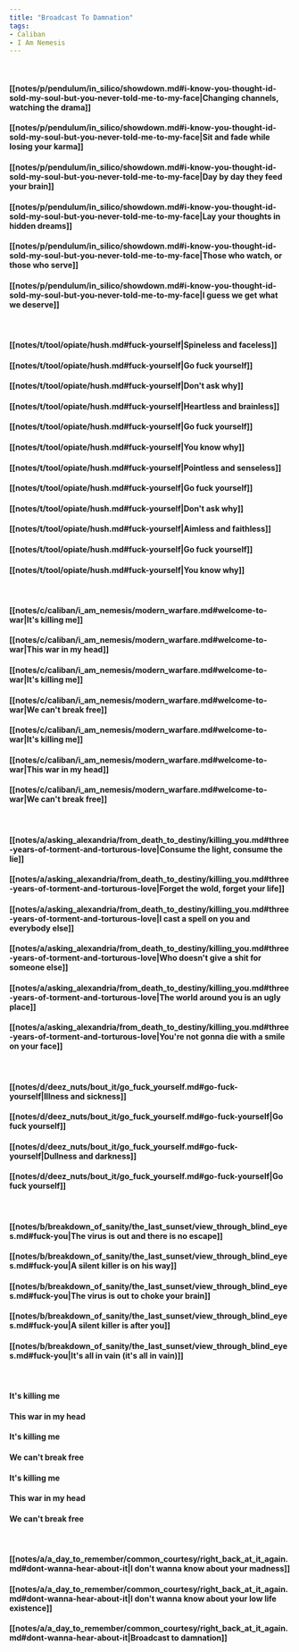 ```yaml
---
title: "Broadcast To Damnation"
tags:
- Caliban
- I Am Nemesis
---
```

&nbsp;
#### [[notes/p/pendulum/in_silico/showdown.md#i-know-you-thought-id-sold-my-soul-but-you-never-told-me-to-my-face|Changing channels, watching the drama]]
#### [[notes/p/pendulum/in_silico/showdown.md#i-know-you-thought-id-sold-my-soul-but-you-never-told-me-to-my-face|Sit and fade while losing your karma]]
#### [[notes/p/pendulum/in_silico/showdown.md#i-know-you-thought-id-sold-my-soul-but-you-never-told-me-to-my-face|Day by day they feed your brain]]
#### [[notes/p/pendulum/in_silico/showdown.md#i-know-you-thought-id-sold-my-soul-but-you-never-told-me-to-my-face|Lay your thoughts in hidden dreams]]
#### [[notes/p/pendulum/in_silico/showdown.md#i-know-you-thought-id-sold-my-soul-but-you-never-told-me-to-my-face|Those who watch, or those who serve]]
#### [[notes/p/pendulum/in_silico/showdown.md#i-know-you-thought-id-sold-my-soul-but-you-never-told-me-to-my-face|I guess we get what we deserve]]
&nbsp;
#### [[notes/t/tool/opiate/hush.md#fuck-yourself|Spineless and faceless]]
#### [[notes/t/tool/opiate/hush.md#fuck-yourself|Go fuck yourself]]
#### [[notes/t/tool/opiate/hush.md#fuck-yourself|Don't ask why]]
#### [[notes/t/tool/opiate/hush.md#fuck-yourself|Heartless and brainless]]
#### [[notes/t/tool/opiate/hush.md#fuck-yourself|Go fuck yourself]]
#### [[notes/t/tool/opiate/hush.md#fuck-yourself|You know why]]
#### [[notes/t/tool/opiate/hush.md#fuck-yourself|Pointless and senseless]]
#### [[notes/t/tool/opiate/hush.md#fuck-yourself|Go fuck yourself]]
#### [[notes/t/tool/opiate/hush.md#fuck-yourself|Don't ask why]]
#### [[notes/t/tool/opiate/hush.md#fuck-yourself|Aimless and faithless]]
#### [[notes/t/tool/opiate/hush.md#fuck-yourself|Go fuck yourself]]
#### [[notes/t/tool/opiate/hush.md#fuck-yourself|You know why]]
&nbsp;
#### [[notes/c/caliban/i_am_nemesis/modern_warfare.md#welcome-to-war|It's killing me]]
#### [[notes/c/caliban/i_am_nemesis/modern_warfare.md#welcome-to-war|This war in my head]]
#### [[notes/c/caliban/i_am_nemesis/modern_warfare.md#welcome-to-war|It's killing me]]
#### [[notes/c/caliban/i_am_nemesis/modern_warfare.md#welcome-to-war|We can't break free]]
#### [[notes/c/caliban/i_am_nemesis/modern_warfare.md#welcome-to-war|It's killing me]]
#### [[notes/c/caliban/i_am_nemesis/modern_warfare.md#welcome-to-war|This war in my head]]
#### [[notes/c/caliban/i_am_nemesis/modern_warfare.md#welcome-to-war|We can't break free]]
&nbsp;
#### [[notes/a/asking_alexandria/from_death_to_destiny/killing_you.md#three-years-of-torment-and-torturous-love|Consume the light, consume the lie]]
#### [[notes/a/asking_alexandria/from_death_to_destiny/killing_you.md#three-years-of-torment-and-torturous-love|Forget the wold, forget your life]]
#### [[notes/a/asking_alexandria/from_death_to_destiny/killing_you.md#three-years-of-torment-and-torturous-love|I cast a spell on you and everybody else]]
#### [[notes/a/asking_alexandria/from_death_to_destiny/killing_you.md#three-years-of-torment-and-torturous-love|Who doesn't give a shit for someone else]]
#### [[notes/a/asking_alexandria/from_death_to_destiny/killing_you.md#three-years-of-torment-and-torturous-love|The world around you is an ugly place]]
#### [[notes/a/asking_alexandria/from_death_to_destiny/killing_you.md#three-years-of-torment-and-torturous-love|You're not gonna die with a smile on your face]]
&nbsp;
#### [[notes/d/deez_nuts/bout_it/go_fuck_yourself.md#go-fuck-yourself|Illness and sickness]]
#### [[notes/d/deez_nuts/bout_it/go_fuck_yourself.md#go-fuck-yourself|Go fuck yourself]]
#### [[notes/d/deez_nuts/bout_it/go_fuck_yourself.md#go-fuck-yourself|Dullness and darkness]]
#### [[notes/d/deez_nuts/bout_it/go_fuck_yourself.md#go-fuck-yourself|Go fuck yourself]]
&nbsp;
#### [[notes/b/breakdown_of_sanity/the_last_sunset/view_through_blind_eyes.md#fuck-you|The virus is out and there is no escape]]
#### [[notes/b/breakdown_of_sanity/the_last_sunset/view_through_blind_eyes.md#fuck-you|A silent killer is on his way]]
#### [[notes/b/breakdown_of_sanity/the_last_sunset/view_through_blind_eyes.md#fuck-you|The virus is out to choke your brain]]
#### [[notes/b/breakdown_of_sanity/the_last_sunset/view_through_blind_eyes.md#fuck-you|A silent killer is after you]]
#### [[notes/b/breakdown_of_sanity/the_last_sunset/view_through_blind_eyes.md#fuck-you|It's all in vain (it's all in vain)]]
&nbsp;
#### It's killing me
#### This war in my head
#### It's killing me
#### We can't break free
#### It's killing me
#### This war in my head
#### We can't break free
&nbsp;
#### [[notes/a/a_day_to_remember/common_courtesy/right_back_at_it_again.md#dont-wanna-hear-about-it|I don't wanna know about your madness]]
#### [[notes/a/a_day_to_remember/common_courtesy/right_back_at_it_again.md#dont-wanna-hear-about-it|I don't wanna know about your low life existence]]
#### [[notes/a/a_day_to_remember/common_courtesy/right_back_at_it_again.md#dont-wanna-hear-about-it|Broadcast to damnation]]
